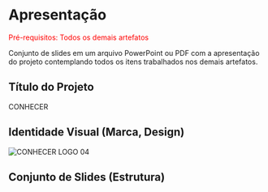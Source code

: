 # Apresentação

<span style="color:red">Pré-requisitos: Todos os demais artefatos</span>

Conjunto de slides em um arquivo PowerPoint ou PDF com a apresentação do projeto contemplando todos os itens trabalhados nos demais artefatos.

## Título do Projeto

CONHECER

## Identidade Visual (Marca, Design)


![CONHECER LOGO 04](https://user-images.githubusercontent.com/80737152/145064305-d8cf6fb2-9eea-4920-951b-55f3c62fceab.png)


## Conjunto de Slides (Estrutura)


